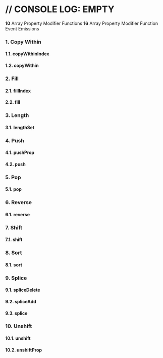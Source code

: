 # // CONSOLE LOG: EMPTY
**10** Array Property Modifier Functions
**16** Array Property Modifier Function Event Emissions
### 1. Copy Within
#### 1.1. copyWithinIndex
#### 1.2. copyWithin
### 2. Fill
#### 2.1. fillIndex
#### 2.2. fill
### 3. Length
#### 3.1. lengthSet
### 4. Push
#### 4.1. pushProp
#### 4.2. push
### 5. Pop
#### 5.1. pop
### 6. Reverse
#### 6.1. reverse
### 7. Shift
#### 7.1. shift
### 8. Sort
#### 8.1. sort
### 9. Splice
#### 9.1. spliceDelete
#### 9.2. spliceAdd
#### 9.3. splice
### 10. Unshift
#### 10.1. unshift
#### 10.2. unshiftProp